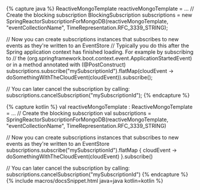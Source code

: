 {% capture java %}
ReactiveMongoTemplate reactiveMongoTemplate = ...
// Create the blocking subscription
BlockingSubscription subscriptions = new SpringReactorSubscriptionForMongoDB(reactiveMongoTemplate, "eventCollectionName", TimeRepresentation.RFC_3339_STRING);

// Now you can create subscriptions instances that subscribes to new events as they're written to an EventStore
// Typically you do this after the Spring application context has finished loading. For example by subscribing to 
// the  (org.springframework.boot.context.event.ApplicationStartedEvent) or in a method annotated with (@PostConstruct) 
subscriptions.subscribe("mySubscriptionId").flatMap(cloudEvent -> doSomethingWithTheCloudEvent(cloudEvent)).subscribe(); 

// You can later cancel the subscription by calling:
subscriptions.cancelSubscription("mySubscriptionId");
{% endcapture %}

{% capture kotlin %}
val reactiveMongoTemplate : ReactiveMongoTemplate = ... 
// Create the blocking subscription
val subscriptions = SpringReactorSubscriptionForMongoDB(reactiveMongoTemplate, "eventCollectionName", TimeRepresentation.RFC_3339_STRING)

// Now you can create subscriptions instances that subscribes to new events as they're written to an EventStore
subscriptions.subscribe("mySubscriptionId").flatMap { cloudEvent -> doSomethingWithTheCloudEvent(cloudEvent) }.subscribe()

// You can later cancel the subscription by calling:
subscriptions.cancelSubscription("mySubscriptionId")
{% endcapture %}
{% include macros/docsSnippet.html java=java kotlin=kotlin %}